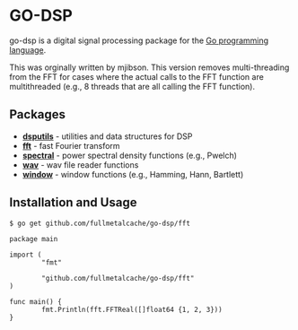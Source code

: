 # GO-DSP

go-dsp is a digital signal processing package for the [Go programming language](http://golang.org).

This was orginally written by mjibson. This version removes multi-threading from the FFT for cases where the actual calls to the FFT function are multithreaded (e.g., 8 threads that are all calling the FFT function).

## Packages

* **[dsputils](http://godoc.org/github.com/fullmetalcache/go-dsp/dsputils)** - utilities and data structures for DSP
* **[fft](http://godoc.org/github.com/fullmetalcache/go-dsp/fft)** - fast Fourier transform
* **[spectral](http://godoc.org/github.com/fullmetalcache/go-dsp/spectral)** - power spectral density functions (e.g., Pwelch)
* **[wav](http://godoc.org/github.com/fullmetalcache/go-dsp/wav)** - wav file reader functions
* **[window](http://godoc.org/github.com/fullmetalcache/go-dsp/window)** - window functions (e.g., Hamming, Hann, Bartlett)

## Installation and Usage

```$ go get github.com/fullmetalcache/go-dsp/fft```

```
package main

import (
        "fmt"
        
        "github.com/fullmetalcache/go-dsp/fft"
)

func main() {
        fmt.Println(fft.FFTReal([]float64 {1, 2, 3}))
}
```
